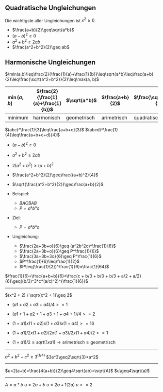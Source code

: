 ## Quadratische Ungleichungen

Die wichtigste aller Ungleichungen ist $x^2\geq0$.
- $\frac{a+b}{2}\geq\sqrt{a*b}$
- $(a-b)^2\geq0$
- $a^2+b^2\geq 2ab$
- $\frac{a^2+b^2}{2}\geq ab$

## Harmonische Ungleichungen

$\min(a,b)\leq\frac{2}{\frac{1}{a}+\frac{1}{b}}\leq\sqrt{a*b}\leq\frac{a+b}{2}\leq\frac{\sqrt{a^2+b^2}}{2}\leq\max(a, b)$

|$\min(a,b)$ |$\frac{2}{\frac{1}{a}+\frac{1}{b}}$|$\sqrt{a*b}$|$\frac{a+b}{2}$|$\frac{\sqrt{a^2+b^2}}{2}$|$\max(a, b)$|
|:-|-|-|-|-|-:|
|minimum|harmonisch|geometrisch|arimetrisch|quadratisch|maximum|

$(abc)^\frac{1}{3}\leq\frac{a+b+c}{3}$
$(abcd)^\frac{1}{4}\leq\frac{a+b+c+d}{4}$

- $(a-b)^2\geq0$
- $a^2+b^2\geq2ab$
- $2(a^2+b^2)\geq(a+b)^2$
- $\frac{a^2+b^2}{2}\geq\frac{(a+b)^2}{4}$
- $\sqrt{\frac{a^2+b^2}{2}}\geq\frac{a+b}{2}$

- Beispiel:
	- $BAOBAB$
	- $P = a²b³o$
- Ziel:
	- $P = a²b³o$
- Ungleichung:
	- $\frac{2a+3b+o}{6}\geq (a^2b^2o)^\frac{1}{6}$
	- $\frac{2a+3b+o}{6}\geq P^\frac{1}{6}$
	- $\frac{3a+3b+3o}{6}\geq P^\frac{1}{6}$
	- $P^\frac{1}{6}\leq\frac{1}{2}$
	- $P\leq(\frac{1}{2})^\frac{1}{6}=\frac{1}{64}$

$\frac{1}{6}=\frac{a+b+b}{6}=\frac{c + b/3 + b/3 + b/3 + a/2 + a/2}{6}\geq((b/3)^3*c*(a/c)^2)^{\frac{1}{6}}$
- - -
$(x^2 + 2) / \sqrt{x^2 + 1}\geq 2$

- $(a1 + a2 + a3+ a4) / 4 >= 1$
- $(a1 + 1 + a2 + 1 + a3 + 1 + a4 + 1) / 4 >= 2$

- $(1 + a1) x (1 + a2) x (1 + a3) x (1 + a4) >= 16$
- $(1 + a1) / 2 x (1 + a2) / 2 x (1 + a3) / 2 x (1 + a4) / 2 >= 1$
- $(1 + a1) / 2\geq sqrt(1 x a1)\to\text{arimetrisch}\geq\text{geometrisch}$
- - -
$a^2+b^2+c^2\geq3^{(1/4)}$
$3a^3\geq2\sqrt{3}*a^2$
- - -
$u=2(a+b)=\frac{4(a+b)}{2}\geq4\sqrt{ab}=\sqrt{A}$
$u\geq4\sqrt{a}$
- - -
$A = a*b$
$u = 2a + b$
$u = 2a + 1(2a)$
$u >= 2$
